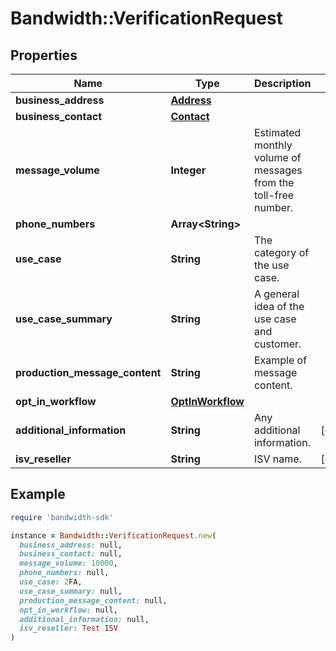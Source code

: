 # Bandwidth::VerificationRequest

## Properties

| Name | Type | Description | Notes |
| ---- | ---- | ----------- | ----- |
| **business_address** | [**Address**](Address.md) |  |  |
| **business_contact** | [**Contact**](Contact.md) |  |  |
| **message_volume** | **Integer** | Estimated monthly volume of messages from the toll-free number. |  |
| **phone_numbers** | **Array&lt;String&gt;** |  |  |
| **use_case** | **String** | The category of the use case. |  |
| **use_case_summary** | **String** | A general idea of the use case and customer. |  |
| **production_message_content** | **String** | Example of message content. |  |
| **opt_in_workflow** | [**OptInWorkflow**](OptInWorkflow.md) |  |  |
| **additional_information** | **String** | Any additional information. | [optional] |
| **isv_reseller** | **String** | ISV name. | [optional] |

## Example

```ruby
require 'bandwidth-sdk'

instance = Bandwidth::VerificationRequest.new(
  business_address: null,
  business_contact: null,
  message_volume: 10000,
  phone_numbers: null,
  use_case: 2FA,
  use_case_summary: null,
  production_message_content: null,
  opt_in_workflow: null,
  additional_information: null,
  isv_reseller: Test ISV
)
```

